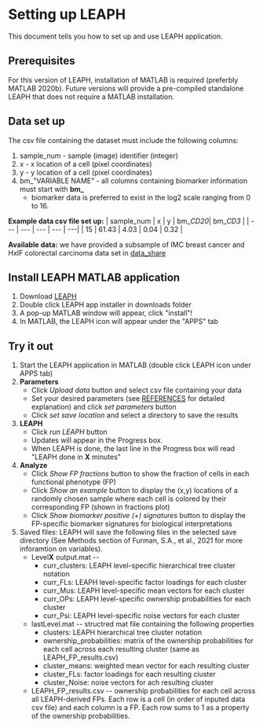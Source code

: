 # Setting up LEAPH
This document tells you how to set up and use LEAPH application. 

## Prerequisites
For this version of LEAPH, installation of MATLAB is required (preferbly MATLAB 2020b).
Future versions will provide a pre-compiled standalone LEAPH that does not require a MATLAB installation.

## Data set up
The csv file containing the dataset must include the following columns:
1. sample_num - sample (image) identifier (integer) 
2. x - x location of a cell (pixel coordinates)
3. y - y location of a cell (pixel coordinates)
4. bm_"VARIABLE NAME" - all columns containing biomarker information must start with **bm_** 
   - biomarker data is preferred to exist in the log2 scale ranging from 0 to 16.

**Example data csv file set up:** 
| sample_num | x | y | bm_*CD20*| bm_*CD3* |
| --- | --- | --- | --- | ---|
| 15 | 61.43 | 4.03 | 0.04 | 0.32 |

**Available data:** we have provided a subsample of IMC breast cancer and HxIF colorectal carcinoma data set in [data_share](data_share/)

## Install LEAPH MATLAB application
1. Download [LEAPH](LEAPH.mlappinstall)
2. Double click LEAPH app installer in downloads folder
3. A pop-up MATLAB window will appear, click "install"!
4. In MATLAB, the LEAPH icon will appear under the "APPS" tab

## Try it out
1. Start the LEAPH application in MATLAB (double click LEAPH icon under APPS tab)
2. **Parameters**
   - Click *Upload data* button and select csv file containing your data
   - Set your desired parameters (see [REFERENCES](REFERENCE.md) for detailed explanation) and click *set parameters* button
   - Click *set save location* and select a directory to save the results
3. **LEAPH**
   - Click *run LEAPH* button 
   - Updates will appear in the Progress box.
   - When LEAPH is done, the last line in the Progress box will read "LEAPH done in **X** minutes"
4. **Analyze**
   - Click *Show FP fractions* button to show the fraction of cells in each functional phenotype (FP)
   - Click *Show an example* button to display the (x,y) locations of a randomly chosen sample where each cell is colored by their corresponding FP (shown in fractions plot)
   - Click *Show biomarker positive (+) signatures* button to display the FP-specific biomarker signatures for biological interpretations
5. Saved files: LEAPH will save the following files in the selected save directory (See Methods section of Furman, S.A., et al., 2021 for more inforamtion on variables).
   - Level**X** output.mat --
     - curr_clusters: LEAPH level-specific hierarchical tree cluster notation
     - curr_FLs: LEAPH level-specific factor loadings for each cluster
     - curr_Mus: LEAPH level-specific mean vectors for each cluster
     - curr_OPs: LEAPH level-specific ownership probabilities for each cluster
     - curr_Psi: LEAPH level-specific noise vectors for each cluster
   - lastLevel.mat -- structred mat file containing the following properties
     - clusters: LEAPH hierarchical tree cluster notation
     - ownership_probabilities: matrix of the ownership probabilities for each cell across each resulting cluster (same as LEAPH_FP_results.csv)
     - cluster_means: weighted mean vector for each resulting cluster
     - cluster_FLs: factor loadings for each resulting cluster
     - cluster_Noise: noise vectors for ach resulting cluster
   - LEAPH_FP_results.csv -- ownership probabilities for each cell across all LEAPH-derived FPs. Each row is a cell (in order of inputed data csv file) and each column is a FP. Each row sums to 1 as a property of the ownership probabilities. 

